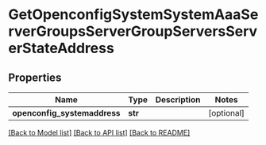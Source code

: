 # GetOpenconfigSystemSystemAaaServerGroupsServerGroupServersServerStateAddress

## Properties
Name | Type | Description | Notes
------------ | ------------- | ------------- | -------------
**openconfig_systemaddress** | **str** |  | [optional] 

[[Back to Model list]](../README.md#documentation-for-models) [[Back to API list]](../README.md#documentation-for-api-endpoints) [[Back to README]](../README.md)


